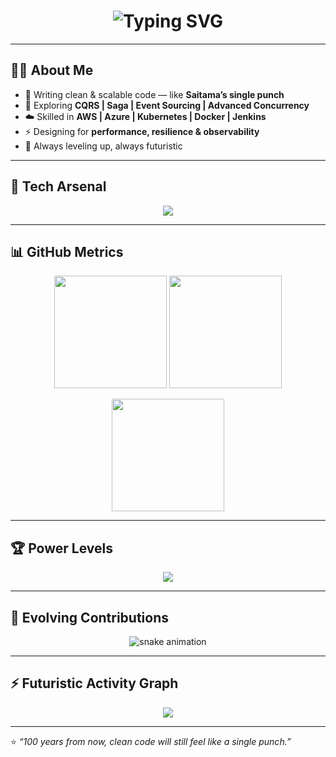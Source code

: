 <h1 align="center">
  <img src="https://readme-typing-svg.demolab.com?font=Orbitron&size=40&duration=4000&pause=500&color=FACC15&center=true&vCenter=true&width=800&lines=⚡+Anshumansingh+Rajput;🚀+Java+Full+Stack+Developer;☁️+Cloud+%7C+Microservices+%7C+System+Design;👊+Code+So+Strong+It+Feels+Like+One+Punch" alt="Typing SVG" />
</h1>

---

## 👨‍💻 About Me

- 👊 Writing clean & scalable code — like **Saitama’s single punch**  
- 🌱 Exploring **CQRS | Saga | Event Sourcing | Advanced Concurrency**  
- ☁️ Skilled in **AWS | Azure | Kubernetes | Docker | Jenkins**  
- ⚡ Designing for **performance, resilience & observability**  
- 🧠 Always leveling up, always futuristic  

---

## 🌌 Tech Arsenal

<p align="center">
  <img src="https://skillicons.dev/icons?i=java,spring,react,angular,ts,js,html,css,tailwind,aws,azure,kubernetes,docker,jenkins,mysql,postgresql,redis,kafka,git,github&theme=light" />
</p>

---

## 📊 GitHub Metrics

<p align="center">
  <img src="https://github-readme-stats.vercel.app/api?username=anshuman881&show_icons=true&theme=tokyonight&hide_border=true&icon_color=FACC15&title_color=FACC15" height="180" />
  <img src="https://streak-stats.demolab.com?user=anshuman881&theme=tokyonight&hide_border=true&ring=FACC15&fire=FF4500&currStreakLabel=FACC15" height="180" />
</p>

<p align="center">
  <img src="https://github-readme-stats.vercel.app/api/top-langs/?username=anshuman881&layout=compact&theme=tokyonight&hide_border=true&title_color=FACC15" height="180" />
</p>

---

## 🏆 Power Levels

<p align="center">
  <img src="https://github-profile-trophy.vercel.app/?username=anshuman881&theme=radical&no-frame=true&margin-w=8&margin-h=8" />
</p>

---

## 🐍 Evolving Contributions

<p align="center">
  <img src="https://raw.githubusercontent.com/anshuman881/anshuman881/output/github-contribution-grid-snake.svg" alt="snake animation"/>
</p>

---

## ⚡ Futuristic Activity Graph

<p align="center">
  <img src="https://github-readme-activity-graph.vercel.app/graph?username=anshuman881&theme=react-dark&hide_border=true&bg_color=0D1117&color=FACC15&line=FF4500&point=FFFFFF" />
</p>

---

⭐ *“100 years from now, clean code will still feel like a single punch.”*
